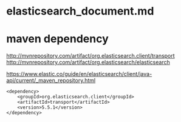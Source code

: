 
# elasticsearch_document.md  


# maven dependency  
http://mvnrepository.com/artifact/org.elasticsearch.client/transport  
http://mvnrepository.com/artifact/org.elasticsearch/elasticsearch  

https://www.elastic.co/guide/en/elasticsearch/client/java-api/current/_maven_repository.html  
```  
<dependency>
    <groupId>org.elasticsearch.client</groupId>
    <artifactId>transport</artifactId>
    <version>5.5.1</version>
</dependency>

```  

